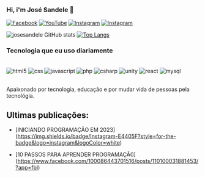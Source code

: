 

### Hi, i'm José Sandele 👋

[![Facebook](https://img.shields.io/badge/Facebook-1877F2?style=for-the-badge&logo=facebook&logoColor=white)](https://web.facebook.com/profile.php?id=100086443701516)
[![YouTube](https://img.shields.io/badge/YouTube-FF0000?style=for-the-badge&logo=youtube&logoColor=white)](https://l.facebook.com/l.php?u=https%3A%2F%2Fyoutube.com%2F%40josesandele%3Ffbclid%3DIwAR061XZUPrusXseGHJTVPlnR45GO_2i8ulErvhthHrmavrEHouRbHtt990E&h=AT3P-29-SDpDox-GAGAUYUJoIsIPO1k74ZRmLNC7LkM_v-EXDSCQDsOg7UnRjsOceNybIGq7jQAuEqt7XFdLRYDxqa6QGWzkAatXNSxB3zEy51g6xfBY4s_STibirDcfEfm0Fw)
[![Instagram](https://img.shields.io/badge/Instagram-E4405F?style=for-the-badge&logo=instagram&logoColor=white)](https://www.instagram.com/p/CovTSAyNzX9/?utm_source=ig_web_copy_link)
[![Instagram](https://img.shields.io/badge/LinkedIn-0077B5?style=for-the-badge&logo=linkedin&logoColor=white)](https://www.linkedin.com/posts/jose-sandele-7672b8237_carreira-activity-7032109863434399744-yvvH?utm_source=share&utm_medium=member_desktop)

![josesandele GitHub stats](https://github-readme-stats.vercel.app/api?username=josesandele&show_icons=true&theme=dracula)
[![Top Langs](https://github-readme-stats.vercel.app/api/top-langs/?username=josesandele)](https://github.com/anuraghazra/github-readme-stats)

### Tecnologia que eu uso diariamente

<div style="display: inline_block"><br/>
<img align="center" alt="html5" src="https://img.shields.io/badge/HTML5-E34F26?style=for-the-badge&logo=html5&logoColor=white">
<img align="center" alt="css" src="https://img.shields.io/badge/CSS3-1572B6?style=for-the-badge&logo=css3&logoColor=white">
<img align="center" alt="javascript" src="https://img.shields.io/badge/JavaScript-F7DF1E?style=for-the-badge&logo=javascript&logoColor=black">
<img align="center" alt="php" src="https://img.shields.io/badge/PHP-777BB4?style=for-the-badge&logo=php&logoColor=white">
<img align="center" alt="csharp" src="https://img.shields.io/badge/C%23-239120?style=for-the-badge&logo=reactp&logoColor=white">
<img align="center" alt="unity" src="https://img.shields.io/badge/Unity-100000?style=for-the-badge&logo=unity&logoColor=white">
<img align="center" alt="react" src="https://img.shields.io/badge/React-20232A?style=for-the-badge&logo=react&logoColor=61DAFB">
<img align="center" alt="mysql" src="https://img.shields.io/badge/MySQL-00000F?style=for-the-badge&logo=mysql&logoColor=white">
</div><br/>

Apaixonado por tecnologia, educação e por mudar vida de pessoas pela tecnológia.

## Ultimas publicações:
- [INICIANDO PROGRAMAÇÃO EM 2023]</br>(https://img.shields.io/badge/Instagram-E4405F?style=for-the-badge&logo=instagram&logoColor=white)</br>

- [10 PASSOS PARA APRENDER PROGRAMAÇÃ0]</br>(https://www.facebook.com/100086443701516/posts/110100031881453/?app=fbl)
